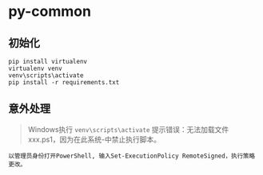 # py-common

## 初始化

```shell
pip install virtualenv
virtualenv venv
venv\scripts\activate
pip install -r requirements.txt
```

## 意外处理

> Windows执行 ```venv\scripts\activate``` 提示错误：无法加载文件 xxx.ps1，因为在此系统-中禁止执行脚本。  

```shell
以管理员身份打开PowerShell, 输入Set-ExecutionPolicy RemoteSigned，执行策略更改。
```